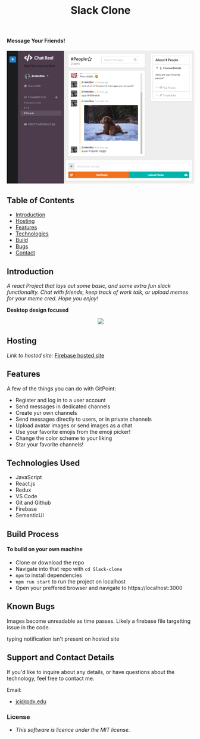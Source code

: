 <h1 align="center"> Slack Clone </h1> <br>

#### Message Your Friends!

![screenshot](screenshot.png)

<!-- START doctoc generated TOC please keep comment here to allow auto update -->
<!-- DON'T EDIT THIS SECTION, INSTEAD RE-RUN doctoc TO UPDATE -->

## Table of Contents

- [Introduction](#introduction)
- [Hosting](#hosting)
- [Features](#features)
- [Technologies](#technologies)
- [Build](#build)
- [Bugs](#known)
- [Contact](#support)

<!-- END doctoc generated TOC please keep comment here to allow auto update -->

## Introduction

_A react Project that lays out some basic, and some extra fun slack functionality. Chat with friends, keep track of work talk, or upload memes for your meme cred. Hope you enjoy!_

**Desktop design focused**

<p align="center">
  <img src = "https://slackhq.com/wp-content/uploads/2019/01/slack-brand-refresh_03-new-logos.jpg" width=350>
</p>

## Hosting

_Link to hosted site:_
[Firebase hosted site](https://react-slack-clone-bb600.firebaseapp.com)

## Features

A few of the things you can do with GitPoint:

- Register and log in to a user account
- Send messages in dedicated channels
- Create yur own channels
- Send messages directly to users, or in private channels
- Upload avatar images or send images as a chat
- Use your favorite emojis from the emoji picker!
- Change the color scheme to your liking
- Star your favorite channels!

## Technologies Used

- JavaScript
- React.js
- Redux
- VS Code
- Git and Github
- Firebase
- SemanticUI

## Build Process

#### To build on your own machine

- Clone or download the repo
- Navigate into that repo with `cd Slack-clone`
- `npm` to install dependencies
- `npm run start` to run the project on localhost
- Open your preffered browser and navigate to https://localhost:3000

## Known Bugs

Images become unreadable as time passes. Likely a firebase file targetting issue in the code.

typing notification isn't present on hosted site

## Support and Contact Details

If you'd like to inquire about any details, or have questions about the technology, feel free to contact me.

Email:

- jci@pdx.edu

### License

- _This software is licence under the MIT license._
